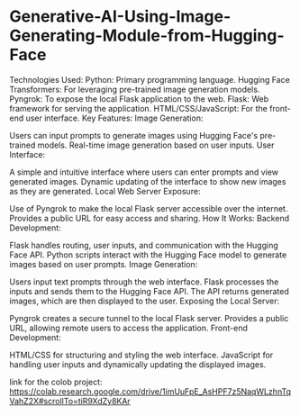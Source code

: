 # Generative-AI-Using-Image-Generating-Module-from-Hugging-Face

Technologies Used:
Python: Primary programming language.
Hugging Face Transformers: For leveraging pre-trained image generation models.
Pyngrok: To expose the local Flask application to the web.
Flask: Web framework for serving the application.
HTML/CSS/JavaScript: For the front-end user interface.
Key Features:
Image Generation:

Users can input prompts to generate images using Hugging Face's pre-trained models.
Real-time image generation based on user inputs.
User Interface:

A simple and intuitive interface where users can enter prompts and view generated images.
Dynamic updating of the interface to show new images as they are generated.
Local Web Server Exposure:

Use of Pyngrok to make the local Flask server accessible over the internet.
Provides a public URL for easy access and sharing.
How It Works:
Backend Development:

Flask handles routing, user inputs, and communication with the Hugging Face API.
Python scripts interact with the Hugging Face model to generate images based on user prompts.
Image Generation:

Users input text prompts through the web interface.
Flask processes the inputs and sends them to the Hugging Face API.
The API returns generated images, which are then displayed to the user.
Exposing the Local Server:

Pyngrok creates a secure tunnel to the local Flask server.
Provides a public URL, allowing remote users to access the application.
Front-end Development:

HTML/CSS for structuring and styling the web interface.
JavaScript for handling user inputs and dynamically updating the displayed images.



link for the colob project: https://colab.research.google.com/drive/1imUuFpE_AsHPF7z5NaqWLzhnTqVahZ2X#scrollTo=tiR9XdZy8KAr
